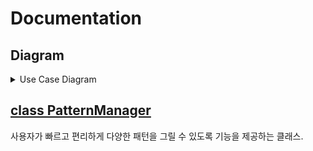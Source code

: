 # Documentation

## Diagram

<details>
<summary>Use Case Diagram</summary>

</br>

![Diagram](https://user-images.githubusercontent.com/51505940/206752642-691c05db-7df3-4c34-a1e3-c9c516d18866.png)

</details>

## [class PatternManager](PatternManager.md)

사용자가 빠르고 편리하게 다양한 패턴을 그릴 수 있도록 기능을 제공하는 클래스.